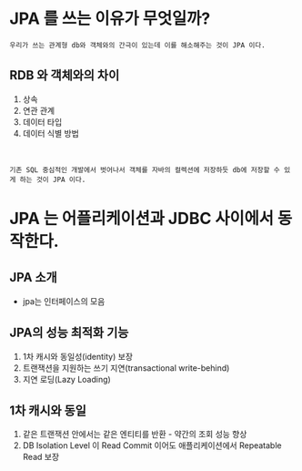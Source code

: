 # JPA 를 쓰는 이유가 무엇일까?
    우리가 쓰는 관계형 db와 객체와의 간극이 있는데 이를 해소해주는 것이 JPA 이다.

## RDB 와 객체와의 차이
1. 상속
2. 연관 관계
3. 데이터 타입
4. 데이터 식별 방법


<br>

    기존 SQL 중심적인 개발에서 벗어나서 객체를 자바의 컬렉션에 저장하듯 db에 저장할 수 있게 하는 것이 JPA 이다.

# JPA 는 어플리케이션과 JDBC 사이에서 동작한다.

## JPA 소개
- jpa는 인터페이스의 모음

## JPA의 성능 최적화 기능

1. 1차 캐시와 동일성(identity) 보장
2. 트랜잭션을 지원하는 쓰기 지연(transactional write-behind)
3. 지연 로딩(Lazy Loading)

## 1차 캐시와 동일

1. 같은 트랜잭션 안에서는 같은 엔티티를 반환 - 약간의 조회 성능 향상
2. DB Isolation Level 이 Read Commit 이어도 애플리케이션에서 Repeatable Read 보장